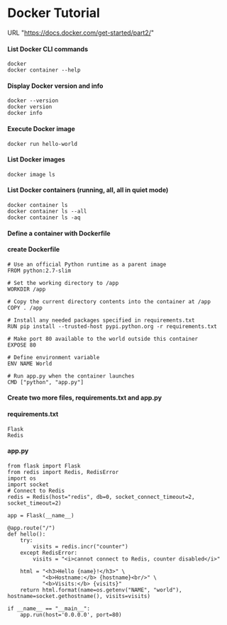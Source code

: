 Docker Tutorial
=============
URL "https://docs.docker.com/get-started/part2/"

#### List Docker CLI commands
```
docker
docker container --help
```
#### Display Docker version and info
```
docker --version
docker version
docker info
```
#### Execute Docker image
```
docker run hello-world
```
#### List Docker images
```
docker image ls
```
#### List Docker containers (running, all, all in quiet mode)
```
docker container ls
docker container ls --all
docker container ls -aq
```
#### Define a container with Dockerfile
#### create Dockerfile
```
# Use an official Python runtime as a parent image
FROM python:2.7-slim

# Set the working directory to /app
WORKDIR /app

# Copy the current directory contents into the container at /app
COPY . /app

# Install any needed packages specified in requirements.txt
RUN pip install --trusted-host pypi.python.org -r requirements.txt

# Make port 80 available to the world outside this container
EXPOSE 80

# Define environment variable
ENV NAME World

# Run app.py when the container launches
CMD ["python", "app.py"]
```

#### Create two more files, requirements.txt and app.py
#### requirements.txt
```
Flask
Redis
```
#### app.py
```
from flask import Flask
from redis import Redis, RedisError
import os
import socket
# Connect to Redis
redis = Redis(host="redis", db=0, socket_connect_timeout=2, socket_timeout=2)

app = Flask(__name__)

@app.route("/")
def hello():
    try:
        visits = redis.incr("counter")
    except RedisError:
        visits = "<i>cannot connect to Redis, counter disabled</i>"

    html = "<h3>Hello {name}!</h3>" \
           "<b>Hostname:</b> {hostname}<br/>" \
           "<b>Visits:</b> {visits}"
    return html.format(name=os.getenv("NAME", "world"), hostname=socket.gethostname(), visits=visits)

if __name__ == "__main__":
    app.run(host='0.0.0.0', port=80)
```

